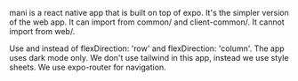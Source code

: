 mani is a react native app that is built on top of expo. It's the simpler version of the web app. It can import from common/ and client-common/. It cannot import from web/.

Use <Row> and <Col> instead of flexDirection: 'row' and flexDirection: 'column'.
The app uses dark mode only.
We don't use tailwind in this app, instead we use style sheets.
We use expo-router for navigation.
